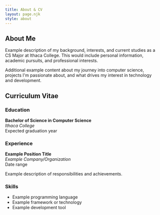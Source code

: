 ```yaml
---
title: About & CV
layout: page.njk
style: about
---
```


## About Me

Example description of my background, interests, and current studies as a CS Major at Ithaca College. This would include personal information, academic pursuits, and professional interests.

Additional example content about my journey into computer science, projects I'm passionate about, and what drives my interest in technology and development.

## Curriculum Vitae

### Education

**Bachelor of Science in Computer Science**  
*Ithaca College*  
Expected graduation year

### Experience

**Example Position Title**  
*Example Company/Organization*  
Date range

Example description of responsibilities and achievements.

### Skills

- Example programming language
- Example framework or technology  
- Example development tool